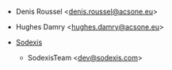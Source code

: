 - Denis Roussel \<<denis.roussel@acsone.eu>\>
- Hughes Damry \<<hughes.damry@acsone.eu>\>

- [Sodexis](https://www.sodexis.com)
  - SodexisTeam \<<dev@sodexis.com>\>

